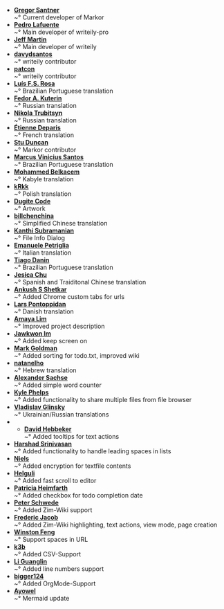 ﻿<!--
This file contains references to people who contributed to the app.

Schema:  **[Name](Reference)**<br/>~° Text

Where:
  * Name: username, first/lastname
  * Reference: E-Mail, Webpage
  * Text: Information about / kind of contribution



## LIST OF CONTRIBUTORS
-->
* **[Gregor Santner](https://github.com/gsantner)**<br/>~° Current developer of Markor
* **[Pedro Lafuente](https://github.com/plafue)**<br/>~° Main developer of writeily-pro
* **[Jeff Martin](http://jeffreymartin.ca)**<br/>~° Main developer of writeily
* **[davydsantos](https://github.com/davydsantos)**<br/>~° writeily contributor
* **[patcon](https://github.com/patcon)**<br/>~° writeily contributor
* **[Luís F.S. Rosa](https://github.com/luisfsr)**<br/>~° Brazilian Portuguese translation
* **[Fedor A. Kuterin](https://github.com/xredor)**<br/>~° Russian translation
* **[Nikola Trubitsyn](https://github.com/trubitsyn)**<br/>~° Russian translation
* **[Étienne Deparis](https://etienne.depar.is)**<br/>~° French translation
* **[Stu Duncan](https://github.com/sjmduncan)**<br/>~° Markor contributor
* **[Marcus Vinicius Santos](https://about.me/marcusvsantos)**<br/>~° Brazilian Portuguese translation
* **[Mohammed Belkacem](https://github.com/belkacem77)**<br/>~° Kabyle translation
* **[kRkk](https://github.com/kRkk)**<br/>~° Polish translation
* **[Dugite Code](https://github.com/dugite-code)**<br/>~° Artwork
* **[billchenchina](https://github.com/billchenchina)**<br/>~° Simplified Chinese translation
* **[Kanthi Subramanian](https://github.com/subkanthi)**<br/>~° File Info Dialog
* **[Emanuele Petriglia](https://github.com/ema-pe)**<br/>~° Italian translation
* **[Tiago Danin](https://tiagodanin.github.io)**<br/>~° Brazilian Portuguese translation
* **[Jesica Chu](https://github.com/jesicachu)**<br/>~° Spanish and Traiditonal Chinese translation
* **[Ankush S Shetkar](https://www.linkedin.com/in/livelycoder/)**<br/>~° Added Chrome custom tabs for urls
* **[Lars Pontoppidan](https://github.com/larpon)**<br/>~° Danish translation
* **[Amaya Lim](https://github.com/nightrainlily)**<br/>~° Improved project description
* **[Jawkwon Im](https://github.com/jakeoneijk)**<br/>~° Added keep screen on
* **[Mark Goldman](https://github.com/goldmanm)**<br/>~° Added sorting for todo.txt, improved wiki
* **[natanelho](natanelho@gmail.com)**<br/>~° Hebrew translation
* **[Alexander Sachse](alexander.sachse@gmail.com)**<br/>~° Added simple word counter
* **[Kyle Phelps](kyle.phelps757@gmail.com)**<br/>~° Added functionality to share multiple files from file browser
* **[Vladislav Glinsky](https://github.com/cl0ne)**<br/>~° Ukrainian/Russian translations
* * **[David Hebbeker](https://david.hebbeker.info/)**<br/>~° Added tooltips for text actions
* **[Harshad Srinivasan](https://github.com/harshad1)**<br/>~° Added functionality to handle leading spaces in lists
* **[Niels](https://stackoverflow.com/users/432115/niels)**<br/>~° Added encryption for textfile contents
* **[Helguli](https://github.com/Helguli)**<br/>~° Added fast scroll to editor
* **[Patricia Heimfarth](https://github.com/PatriciaHeimfarth)**<br/>~° Added checkbox for todo completion date
* **[Peter Schwede](https://github.com/pschwede)**<br/>~° Added Zim-Wiki support
* **[Frederic Jacob](https://github.com/fredericjacob)**<br/>~° Added Zim-Wiki highlighting, text actions, view mode, page creation
* **[Winston Feng](https://github.com/tifish)**<br/>~° Support spaces in URL
* **[k3b](https://github.com/k3b)**<br/>~° Added CSV-Support
* **[Li Guanglin](https://github.com/guanglinn)**<br/>~° Added line numbers support
* **[bigger124](https://github.com/bigger124)**<br>~° Added OrgMode-Support
* **[Ayowel](https://github.com/ayowel)**<br>~° Mermaid update

